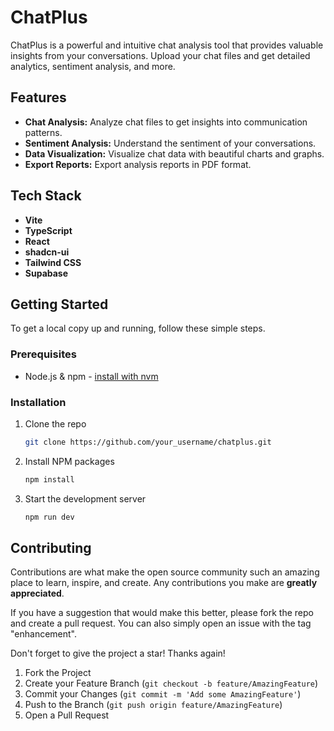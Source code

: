 # ChatPlus

ChatPlus is a powerful and intuitive chat analysis tool that provides valuable insights from your conversations. Upload your chat files and get detailed analytics, sentiment analysis, and more.

## Features

- **Chat Analysis:** Analyze chat files to get insights into communication patterns.
- **Sentiment Analysis:** Understand the sentiment of your conversations.
- **Data Visualization:** Visualize chat data with beautiful charts and graphs.
- **Export Reports:** Export analysis reports in PDF format.

## Tech Stack

- **Vite**
- **TypeScript**
- **React**
- **shadcn-ui**
- **Tailwind CSS**
- **Supabase**

## Getting Started

To get a local copy up and running, follow these simple steps.

### Prerequisites

- Node.js & npm - [install with nvm](https://github.com/nvm-sh/nvm#installing-and-updating)

### Installation

1.  Clone the repo
    ```sh
    git clone https://github.com/your_username/chatplus.git
    ```
2.  Install NPM packages
    ```sh
    npm install
    ```
3.  Start the development server
    ```sh
    npm run dev
    ```

## Contributing

Contributions are what make the open source community such an amazing place to learn, inspire, and create. Any contributions you make are **greatly appreciated**.

If you have a suggestion that would make this better, please fork the repo and create a pull request. You can also simply open an issue with the tag "enhancement".

Don't forget to give the project a star! Thanks again!

1.  Fork the Project
2.  Create your Feature Branch (`git checkout -b feature/AmazingFeature`)
3.  Commit your Changes (`git commit -m 'Add some AmazingFeature'`)
4.  Push to the Branch (`git push origin feature/AmazingFeature`)
5.  Open a Pull Request
